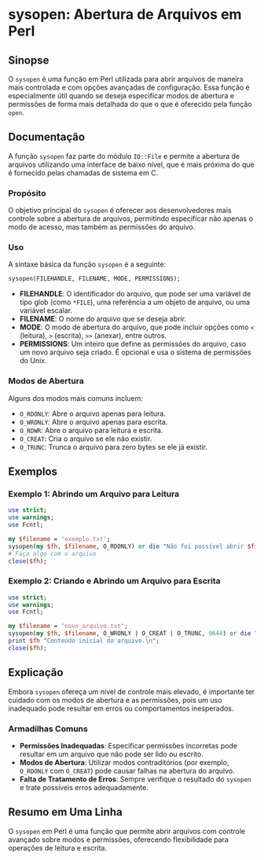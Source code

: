 <!--
Meta Description: # sysopen: Abertura de Arquivos em Perl ## Sinopse O `sysopen` é uma função em Perl utilizada para abrir arquivos de maneira mais controlada e com opç...
Meta Keywords: arquivo, sysopen, que, abertura, para
-->

# sysopen: Abertura de Arquivos em Perl

## Sinopse
O `sysopen` é uma função em Perl utilizada para abrir arquivos de maneira mais controlada e com opções avançadas de configuração. Essa função é especialmente útil quando se deseja especificar modos de abertura e permissões de forma mais detalhada do que o que é oferecido pela função `open`.

## Documentação
A função `sysopen` faz parte do módulo `IO::File` e permite a abertura de arquivos utilizando uma interface de baixo nível, que é mais próxima do que é fornecido pelas chamadas de sistema em C. 

### Propósito
O objetivo principal do `sysopen` é oferecer aos desenvolvedores mais controle sobre a abertura de arquivos, permitindo especificar não apenas o modo de acesso, mas também as permissões do arquivo.

### Uso
A sintaxe básica da função `sysopen` é a seguinte:

```perl
sysopen(FILEHANDLE, FILENAME, MODE, PERMISSIONS);
```

- **FILEHANDLE**: O identificador do arquivo, que pode ser uma variável de tipo glob (como `*FILE`), uma referência a um objeto de arquivo, ou uma variável escalar.
- **FILENAME**: O nome do arquivo que se deseja abrir.
- **MODE**: O modo de abertura do arquivo, que pode incluir opções como `<` (leitura), `>` (escrita), `>>` (anexar), entre outros.
- **PERMISSIONS**: Um inteiro que define as permissões do arquivo, caso um novo arquivo seja criado. É opcional e usa o sistema de permissões do Unix.

### Modos de Abertura
Alguns dos modos mais comuns incluem:
- `O_RDONLY`: Abre o arquivo apenas para leitura.
- `O_WRONLY`: Abre o arquivo apenas para escrita.
- `O_RDWR`: Abre o arquivo para leitura e escrita.
- `O_CREAT`: Cria o arquivo se ele não existir.
- `O_TRUNC`: Trunca o arquivo para zero bytes se ele já existir.

## Exemplos

### Exemplo 1: Abrindo um Arquivo para Leitura
```perl
use strict;
use warnings;
use Fcntl;

my $filename = 'exemplo.txt';
sysopen(my $fh, $filename, O_RDONLY) or die "Não foi possível abrir $filename: $!";
# Faça algo com o arquivo
close($fh);
```

### Exemplo 2: Criando e Abrindo um Arquivo para Escrita
```perl
use strict;
use warnings;
use Fcntl;

my $filename = 'novo_arquivo.txt';
sysopen(my $fh, $filename, O_WRONLY | O_CREAT | O_TRUNC, 0644) or die "Não foi possível abrir $filename: $!";
print $fh "Conteúdo inicial do arquivo.\n";
close($fh);
```

## Explicação
Embora `sysopen` ofereça um nível de controle mais elevado, é importante ter cuidado com os modos de abertura e as permissões, pois um uso inadequado pode resultar em erros ou comportamentos inesperados.

### Armadilhas Comuns
- **Permissões Inadequadas**: Especificar permissões incorretas pode resultar em um arquivo que não pode ser lido ou escrito.
- **Modos de Abertura**: Utilizar modos contraditórios (por exemplo, `O_RDONLY` com `O_CREAT`) pode causar falhas na abertura do arquivo.
- **Falta de Tratamento de Erros**: Sempre verifique o resultado do `sysopen` e trate possíveis erros adequadamente.

## Resumo em Uma Linha
O `sysopen` em Perl é uma função que permite abrir arquivos com controle avançado sobre modos e permissões, oferecendo flexibilidade para operações de leitura e escrita.